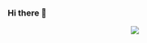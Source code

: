 ### Hi there 👋

<p align="center">
  <a href="https://github.com/wervlad">
    <img src="https://komarev.com/ghpvc/?username=Quake1011&color=blueviolet&style=plastic" />
  </a>
</p>

<!--
**Quake1011/Quake1011** is a ✨ _special_ ✨ repository because its `README.md` (this file) appears on your GitHub profile.

Here are some ideas to get you started:

- 🔭 I’m currently working on ...
- 🌱 I’m currently learning ...
- 👯 I’m looking to collaborate on ...
- 🤔 I’m looking for help with ...
- 💬 Ask me about ...
- 📫 How to reach me: ...
- 😄 Pronouns: ...
- ⚡ Fun fact: ...
-->
